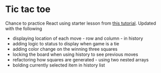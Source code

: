 # Tic tac toe

Chance to practice React using starter lesson from [this tutorial](https://reactjs.org/tutorial/tutorial.html). Updated with the following
- displaying location of each move - row and column - in history
- adding logic to status to display when game is a tie
- adding color change on the winning three squares
- locking the board when using history to see previous moves
- refactoring how squares are generated - using two nested arrays
- bolding currently selected item in history list
